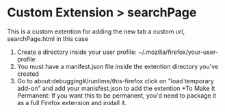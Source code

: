 # Custom Extension > searchPage
This is a custom extention for adding the new tab a custom url, searchPage.html in this case
1. Create a directory inside your user profile: ~/.mozilla/firefox/your-user-profile
2. You must have a manifest.json file inside the extention directory you've created
3. Go to about:debugging#/runtime/this-firefox click on "load temporary add-on" and add your manisfest.json to add the extention
*To Make It Permanent: If you want this to be permanent, you'd need to package it as a full Firefox extension and install it.
